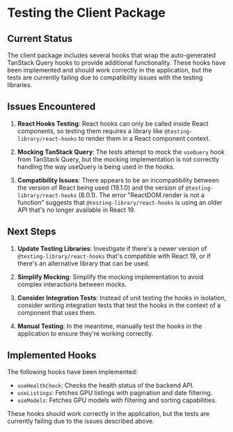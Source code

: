 # Testing the Client Package

## Current Status

The client package includes several hooks that wrap the auto-generated TanStack Query hooks to provide additional functionality. These hooks have been implemented and should work correctly in the application, but the tests are currently failing due to compatibility issues with the testing libraries.

## Issues Encountered

1. **React Hooks Testing**: React hooks can only be called inside React components, so testing them requires a library like `@testing-library/react-hooks` to render them in a React component context.

2. **Mocking TanStack Query**: The tests attempt to mock the `useQuery` hook from TanStack Query, but the mocking implementation is not correctly handling the way useQuery is being used in the hooks.

3. **Compatibility Issues**: There appears to be an incompatibility between the version of React being used (19.1.0) and the version of `@testing-library/react-hooks` (8.0.1). The error "ReactDOM.render is not a function" suggests that `@testing-library/react-hooks` is using an older API that's no longer available in React 19.

## Next Steps

1. **Update Testing Libraries**: Investigate if there's a newer version of `@testing-library/react-hooks` that's compatible with React 19, or if there's an alternative library that can be used.

2. **Simplify Mocking**: Simplify the mocking implementation to avoid complex interactions between mocks.

3. **Consider Integration Tests**: Instead of unit testing the hooks in isolation, consider writing integration tests that test the hooks in the context of a component that uses them.

4. **Manual Testing**: In the meantime, manually test the hooks in the application to ensure they're working correctly.

## Implemented Hooks

The following hooks have been implemented:

- `useHealthCheck`: Checks the health status of the backend API.
- `useListings`: Fetches GPU listings with pagination and date filtering.
- `useModels`: Fetches GPU models with filtering and sorting capabilities.

These hooks should work correctly in the application, but the tests are currently failing due to the issues described above.